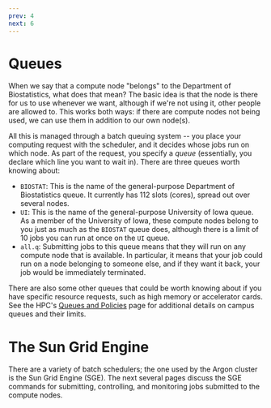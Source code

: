 ```yaml
---
prev: 4
next: 6
---
```


# Queues

When we say that a compute node "belongs" to the Department of Biostatistics, what does that mean?  The basic idea is that the node is there for us to use whenever we want, although if we're not using it, other people are allowed to.  This works both ways: if there are compute nodes not being used, we can use them in addition to our own node(s).

All this is managed through a batch queuing system -- you place your computing request with the scheduler, and it decides whose jobs run on which node.  As part of the request, you specify a *queue* (essentially, you declare which line you want to wait in).  There are three queues worth knowing about:

* `BIOSTAT`: This is the name of the general-purpose Department of Biostatistics queue.  It currently has 112 slots (cores), spread out over several nodes.
* `UI`: This is the name of the general-purpose University of Iowa queue.  As a member of the University of Iowa, these compute nodes belong to you just as much as the `BIOSTAT` queue does, although there is a limit of 10 jobs you can run at once on the `UI` queue.
* `all.q`: Submitting jobs to this queue means that they will run on any compute node that is available.  In particular, it means that your job could run on a node belonging to someone else, and if they want it back, your job would be immediately terminated.

There are also some other queues that could be worth knowing about if you have specific resource requests, such as high memory or accelerator cards.  See the HPC's [Queues and Policies](https://wiki.uiowa.edu/display/hpcdocs/Queues+and+Policies) page for additional details on campus queues and their limits.

# The Sun Grid Engine

There are a variety of batch schedulers; the one used by the Argon cluster is the Sun Grid Engine (SGE).  The next several pages discuss the SGE commands for submitting, controlling, and monitoring jobs submitted to the compute nodes.

